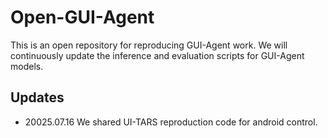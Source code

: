 # Open-GUI-Agent
This is an open repository for reproducing GUI-Agent work. We will continuously update the inference and evaluation scripts for GUI-Agent models.

## Updates
* 20025.07.16 We shared UI-TARS reproduction code for android control.



